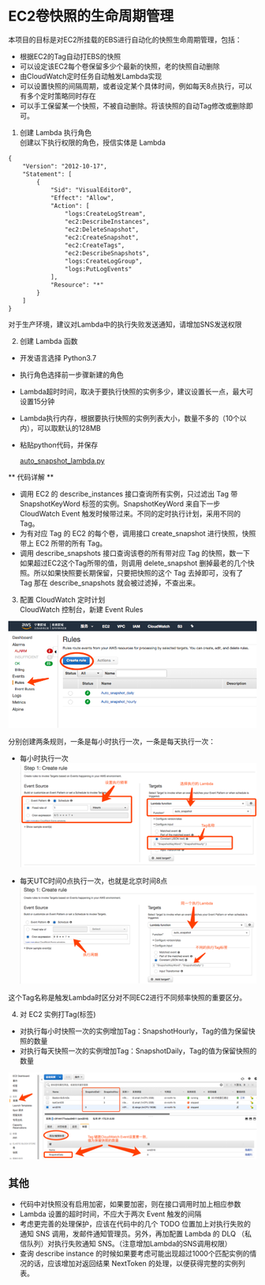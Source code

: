 # EC2卷快照的生命周期管理  

本项目的目标是对EC2所挂载的EBS进行自动化的快照生命周期管理，包括：
* 根据EC2的Tag自动打EBS的快照
* 可以设定该EC2每个卷保留多少个最新的快照，老的快照自动删除
* 由CloudWatch定时任务自动触发Lambda实现
* 可以设置快照的间隔周期，或者设定某个具体时间，例如每天8点执行，可以有多个定时策略同时存在
* 可以手工保留某一个快照，不被自动删除。将该快照的自动Tag修改或删除即可。

1. 创建 Lambda 执行角色  
创建以下执行权限的角色，授信实体是 Lambda
```
{
    "Version": "2012-10-17",
    "Statement": [
        {
            "Sid": "VisualEditor0",
            "Effect": "Allow",
            "Action": [
                "logs:CreateLogStream",
                "ec2:DescribeInstances",
                "ec2:DeleteSnapshot",
                "ec2:CreateSnapshot",
                "ec2:CreateTags",
                "ec2:DescribeSnapshots",
                "logs:CreateLogGroup",
                "logs:PutLogEvents"
            ],
            "Resource": "*"
        }
    ]
}
```
对于生产环境，建议对Lambda中的执行失败发送通知，请增加SNS发送权限  

2. 创建 Lambda 函数  
   
* 开发语言选择 Python3.7 
* 执行角色选择前一步骤新建的角色
* Lambda超时时间，取决于要执行快照的实例多少，建议设置长一点，最大可设置15分钟
* Lambda执行内存，根据要执行快照的实例列表大小，数量不多的（10个以内），可以取默认的128MB
* 粘贴python代码，并保存  
  
    [auto_snapshot_lambda.py](./auto_snapshot_lambda.py)

** 代码详解 **
* 调用 EC2 的 describe_instances 接口查询所有实例，只过滤出 Tag 带 SnapshotKeyWord 标签的实例。SnapshotKeyWord 来自下一步 CloudWatch Event 触发时候带过来。不同的定时执行计划，采用不同的 Tag。
* 为有对应 Tag 的 EC2 的每个卷，调用接口 create_snapshot 进行快照，快照带上 EC2 所带的所有 Tag。
* 调用 describe_snapshots 接口查询该卷的所有带对应 Tag 的快照，数一下如果超过EC2这个Tag所带的值，则调用 delete_snapshot 删掉最老的几个快照。所以如果快照要长期保留，只要把快照的这个 Tag 去掉即可，没有了 Tag 那在 describe_snapshots 就会被过滤掉，不查出来。

3. 配置 CloudWatch 定时计划  
CloudWatch 控制台，新建 Event Rules

![1](./img/img1.png)

分别创建两条规则，一条是每小时执行一次，一条是每天执行一次：  

* 每小时执行一次  
![2](./img/img2.png)

* 每天UTC时间0点执行一次，也就是北京时间8点
![3](./img/img3.png)

这个Tag名称是触发Lambda时区分对不同EC2进行不同频率快照的重要区分。

4. 对 EC2 实例打Tag(标签)  

* 对执行每小时快照一次的实例增加Tag：SnapshotHourly，Tag的值为保留快照的数量  
* 对执行每天快照一次的实例增加Tag：SnapshotDaily，Tag的值为保留快照的数量  

![4](./img/img4.png)

## 其他

* 代码中对快照没有启用加密，如果要加密，则在接口调用时加上相应参数
* Lambda 设置的超时时间，不应大于两次 Event 触发的间隔
* 考虑更完善的处理保护，应该在代码中的几个 TODO 位置加上对执行失败的通知 SNS 调用，发邮件通知管理员。另外，再加配置 Lambda 的 DLQ （私信队列）对执行失败通知 SNS。（注意增加Lambda的SNS调用权限）
* 查询 describe instance 的时候如果要考虑可能出现超过1000个匹配实例的情况的话，应该增加对返回结果 NextToken 的处理，以便获得完整的实例列表。
